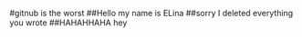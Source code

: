 
#gitnub is the worst
##Hello my name is ELina
##sorry I deleted everything you wrote
##HAHAHHAHA
hey
